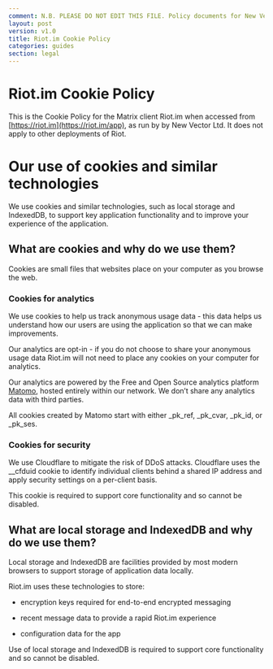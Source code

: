 ```yaml
---
comment: N.B. PLEASE DO NOT EDIT THIS FILE. Policy documents for New Vector are canonically represented in https://github.com/vector-im/policies. Thanks!
layout: post
version: v1.0
title: Riot.im Cookie Policy
categories: guides
section: legal
---
```

<link href="/docs/css/faq.css" type="text/css" rel="stylesheet" />

# Riot.im Cookie Policy

This is the Cookie Policy for the Matrix client Riot.im when accessed from [https://riot.im](https://riot.im/app), as run by by New Vector Ltd.  It does not apply to other deployments of Riot.

# Our use of cookies and similar technologies

We use cookies and similar technologies, such as local storage and IndexedDB, to support key application functionality and to improve your experience of the application.

## What are cookies and why do we use them?

Cookies are small files that websites place on your computer as you browse the web.

### Cookies for analytics

We use cookies to help us track anonymous usage data - this data helps us understand how our users are using the application so that we can make improvements.

Our analytics are opt-in - if you do not choose to share your anonymous usage data Riot.im will not need to place any cookies on your computer for analytics.

Our analytics are powered by the Free and Open Source analytics platform [Matomo](https://matomo.org/), hosted entirely within our network. We don’t share any analytics data with third parties.

All cookies created by Matomo start with either  _pk_ref, _pk_cvar, _pk_id, or _pk_ses.

### Cookies for security

We use Cloudflare to mitigate the risk of DDoS attacks. Cloudflare uses the __cfduid cookie to identify individual clients behind a shared IP address and apply security settings on a per-client basis.

This cookie is required to support core functionality and so cannot be disabled.

## What are local storage and IndexedDB and why do we use them?

Local storage and IndexedDB are facilities provided by most modern browsers to support storage of application data locally.

Riot.im uses these technologies to store:

* encryption keys required for end-to-end encrypted messaging

* recent message data to provide a rapid Riot.im experience

* configuration data for the app

Use of local storage and IndexedDB is required to support core functionality and so cannot be disabled.

